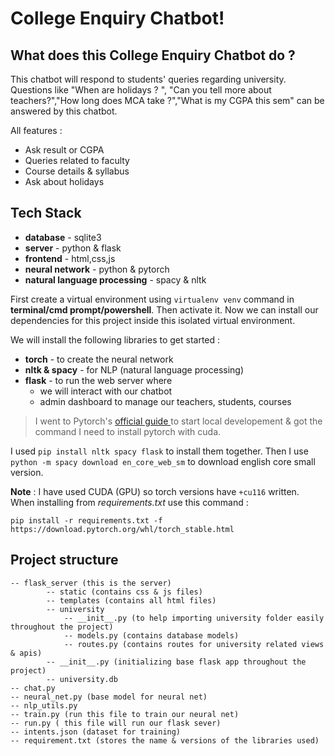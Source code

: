 # College Enquiry Chatbot!

## What does this College Enquiry Chatbot do ?

This chatbot will respond to students' queries regarding university. Questions like "When are holidays ? ", "Can you tell more about teachers?","How long does MCA take ?","What is my CGPA this sem" can be answered by this chatbot.

All features :

- Ask result or CGPA
- Queries related to faculty
- Course details & syllabus
- Ask about holidays

## Tech Stack

- **database** - sqlite3
- **server** - python & flask
- **frontend** - html,css,js
- **neural network** - python & pytorch
- **natural language processing** - spacy & nltk

First create a virtual environment using `virtualenv venv` command in **terminal/cmd prompt/powershell**. Then activate it. Now we can install our dependencies for this project inside this isolated virtual environment.

We will install the following libraries to get started :

- **torch** - to create the neural network
- **nltk & spacy** - for NLP (natural language processing)
- **flask** - to run the web server where
  - we will interact with our chatbot
  - admin dashboard to manage our teachers, students, courses

> I went to Pytorch's [ official guide ](https://pytorch.org/get-started/locally/)to start local developement & got the command I need to install pytorch with cuda.

I used `pip install nltk spacy flask` to install them together. Then I use `python -m spacy download en_core_web_sm` to download english core small version.

**Note** : I have used CUDA (GPU) so torch versions have `+cu116` written. When installing from _requirements.txt_ use this command :

`pip install -r requirements.txt -f https://download.pytorch.org/whl/torch_stable.html`

## Project structure

```
-- flask_server (this is the server)
        -- static (contains css & js files)
        -- templates (contains all html files)
        -- university
            -- __init__.py (to help importing university folder easily throughout the project)
            -- models.py (contains database models)
            -- routes.py (contains routes for university related views & apis)
        -- __init__.py (initializing base flask app throughout the project)
        -- university.db
-- chat.py
-- neural_net.py (base model for neural net)
-- nlp_utils.py
-- train.py (run this file to train our neural net)
-- run.py ( this file will run our flask sever)
-- intents.json (dataset for training)
-- requirement.txt (stores the name & versions of the libraries used)
```
